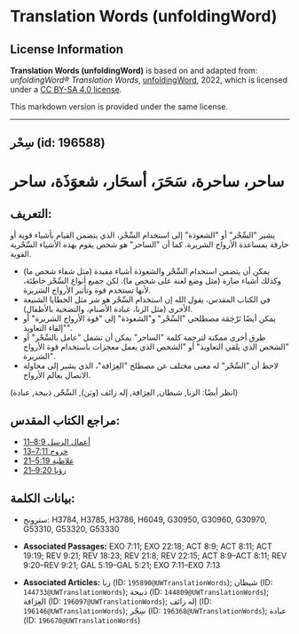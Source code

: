 # Translation Words (unfoldingWord)

## License Information

**Translation Words (unfoldingWord)** is based on and adapted from: _unfoldingWord® Translation Words_, [unfoldingWord](https://unfoldingword.org/utw), 2022, which is licensed under a [CC BY-SA 4.0 license](https://creativecommons.org/licenses/by-sa/4.0/legalcode.en).

This markdown version is provided under the same license.



--------------------------------

## سِحْر (id: 196588)

ساحر، ساحرة، سَحَرَ، أسحَار، شعوَذَة، ساحر
==========================================

التعريف:
--------

يشير "السِّحْر" أو "الشعوذة" إلى استخدام السِّحْر، الذي يتضمن القيام بأشياء قوية أو خارقة بمساعدة الأرواح الشريرة. كما أن "الساحر" هو شخص يقوم بهذه الأشياء السِّحْرية القوية.

* يمكن أن يتضمن استخدام السِّحْر والشعوذة أشياء مفيدة (مثل شفاء شخص ما) وكذلك أشياء ضارة (مثل وضع لعنة على شخص ما). لكن جميع أنواع السِّحْر خاطئة، لأنها تستخدم قوة وتأثير الأرواح الشريرة.
* في الكتاب المقدس، يقول الله إن استخدام السِّحْر هو شر مثل الخطايا الشنيعة الأخرى (مثل الزنا، عبادة الأصنام، والتضحية بالأطفال).
* يمكن أيضًا تَرْجَمَة مصطلحي "السِّحْر" و"الشعوذة" إلي "قوة الأرواح الشريرة" أو "إلقاء التعاويذ".
* طرق أخري ممكنة لترجمة كلمة "الساحر" يمكن أن تشمل "عامل بالسِّحْر" أو "الشخص الذي يلقي التعاويذ" أو "الشخص الذي يعمل معجزات باستخدام قوة الأرواح الشريرة".
* لاحظ أن "السِّحْر" له معنى مختلف عن مصطلح "العِرَافة"، الذي يشير إلى محاولة الاتصال بعالم الأرواح.

(انظر أيضًا: الزنا, شيطان, العِرَافة, إله زائف (وثن), السِّحْر, ذبيحة, عبادة)

مراجع الكتاب المقدس:
--------------------

* [أعمال الرسل 8:9–11](https://ref.ly/Acts8:9-Acts8:11)
* [خروج 7:11–13](https://ref.ly/Exod7:11-Exod7:13)
* [غلاطية 5:19–21](https://ref.ly/Gal5:19-Gal5:21)
* [رؤيا 9:20–21](https://ref.ly/Rev9:20-Rev9:21)

بيانات الكلمة:
--------------

* سترونج: H3784, H3785, H3786, H6049, G30950, G30960, G30970, G53310, G53320, G53330

* **Associated Passages:** EXO 7:11; EXO 22:18; ACT 8:9; ACT 8:11; ACT 19:19; REV 9:21; REV 18:23; REV 21:8; REV 22:15; ACT 8:9–ACT 8:11; REV 9:20–REV 9:21; GAL 5:19–GAL 5:21; EXO 7:11–EXO 7:13
* **Associated Articles:** زنا (ID: `195890@UWTranslationWords`); شيطان (ID: `144733@UWTranslationWords`); ذبيحة (ID: `144809@UWTranslationWords`); العِرَافة (ID: `196097@UWTranslationWords`); إله زائف (ID: `196146@UWTranslationWords`); سِحْر (ID: `196368@UWTranslationWords`); عبادة (ID: `196670@UWTranslationWords`)

